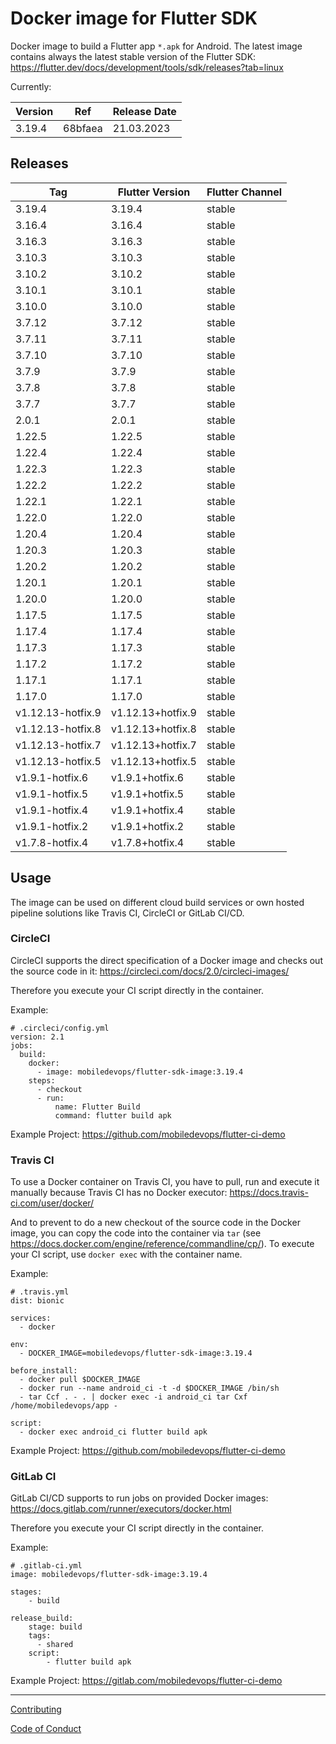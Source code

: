 # Docker image for Flutter SDK

Docker image to build a Flutter app `*.apk` for Android. The latest image contains always the latest stable version of the Flutter SDK: https://flutter.dev/docs/development/tools/sdk/releases?tab=linux

Currently:

| Version  | Ref | Release Date |
|---|---|---|
| 3.19.4 | 68bfaea | 21.03.2023 |

## Releases

| Tag | Flutter Version | Flutter Channel |
|---|---|---|
| 3.19.4 | 3.19.4 | stable |
| 3.16.4 | 3.16.4 | stable|
| 3.16.3 | 3.16.3 | stable|
| 3.10.3 | 3.10.3 | stable |
| 3.10.2 | 3.10.2 | stable |
| 3.10.1 | 3.10.1 | stable |
| 3.10.0 | 3.10.0 | stable |
| 3.7.12 | 3.7.12 | stable |
| 3.7.11 | 3.7.11 | stable |
| 3.7.10 | 3.7.10 | stable |
| 3.7.9 | 3.7.9 | stable |
| 3.7.8 | 3.7.8 | stable |
| 3.7.7 | 3.7.7 | stable |
| 2.0.1 | 2.0.1 | stable |
| 1.22.5 | 1.22.5 | stable |
| 1.22.4 | 1.22.4 | stable |
| 1.22.3 | 1.22.3 | stable |
| 1.22.2 | 1.22.2 | stable |
| 1.22.1 | 1.22.1 | stable |
| 1.22.0 | 1.22.0 | stable |
| 1.20.4 | 1.20.4 | stable |
| 1.20.3 | 1.20.3 | stable |
| 1.20.2 | 1.20.2 | stable |
| 1.20.1 | 1.20.1 | stable |
| 1.20.0 | 1.20.0 | stable |
| 1.17.5 | 1.17.5 | stable |
| 1.17.4 | 1.17.4 | stable |
| 1.17.3 | 1.17.3 | stable |
| 1.17.2 | 1.17.2 | stable |
| 1.17.1 | 1.17.1 | stable |
| 1.17.0 | 1.17.0 | stable |
| v1.12.13-hotfix.9 | v1.12.13+hotfix.9 | stable |
| v1.12.13-hotfix.8 | v1.12.13+hotfix.8 | stable |
| v1.12.13-hotfix.7 | v1.12.13+hotfix.7 | stable |
| v1.12.13-hotfix.5 | v1.12.13+hotfix.5 | stable |
| v1.9.1-hotfix.6 | v1.9.1+hotfix.6 | stable |
| v1.9.1-hotfix.5 | v1.9.1+hotfix.5 | stable |
| v1.9.1-hotfix.4 | v1.9.1+hotfix.4 | stable |
| v1.9.1-hotfix.2 | v1.9.1+hotfix.2 | stable |
| v1.7.8-hotfix.4 | v1.7.8+hotfix.4 | stable |

## Usage

The image can be used on different cloud build services or own hosted pipeline solutions like Travis CI, CircleCI or GitLab CI/CD.

### CircleCI

CircleCI supports the direct specification of a Docker image and checks out the source code in it: https://circleci.com/docs/2.0/circleci-images/

Therefore you execute your CI script directly in the container.

Example:

```
# .circleci/config.yml
version: 2.1
jobs:
  build:
    docker: 
      - image: mobiledevops/flutter-sdk-image:3.19.4
    steps:
      - checkout
      - run:
          name: Flutter Build
          command: flutter build apk
```

Example Project: https://github.com/mobiledevops/flutter-ci-demo

### Travis CI 

To use a Docker container on Travis CI, you have to pull, run and execute it manually because Travis CI has no Docker executor: https://docs.travis-ci.com/user/docker/

And to prevent to do a new checkout of the source code in the Docker image, you can copy the code into the container via `tar` (see https://docs.docker.com/engine/reference/commandline/cp/).
To execute your CI script, use `docker exec` with the container name.

Example:

```
# .travis.yml
dist: bionic

services:
  - docker

env:
  - DOCKER_IMAGE=mobiledevops/flutter-sdk-image:3.19.4

before_install:
  - docker pull $DOCKER_IMAGE
  - docker run --name android_ci -t -d $DOCKER_IMAGE /bin/sh
  - tar Ccf . - . | docker exec -i android_ci tar Cxf /home/mobiledevops/app -

script:
  - docker exec android_ci flutter build apk
```
Example Project: https://github.com/mobiledevops/flutter-ci-demo

### GitLab CI

GitLab CI/CD supports to run jobs on provided Docker images: https://docs.gitlab.com/runner/executors/docker.html

Therefore you execute your CI script directly in the container.

Example:

```
# .gitlab-ci.yml
image: mobiledevops/flutter-sdk-image:3.19.4

stages:
    - build

release_build:
    stage: build
    tags:
      - shared
    script:
        - flutter build apk
```

Example Project: https://gitlab.com/mobiledevops/flutter-ci-demo

---

[Contributing](.github/CONTRIBUTING.md)

[Code of Conduct](.github/CODE_OF_CONDUCT.md)
